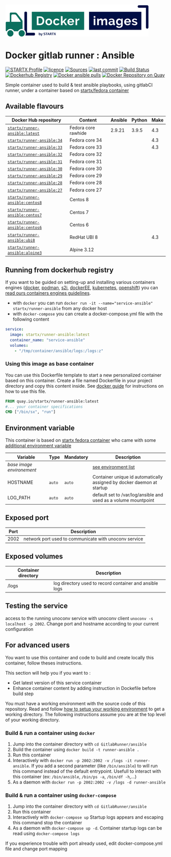 [![startxfr/docker-images](https://raw.githubusercontent.com/startxfr/docker-images/master/travis/logo-small.svg?sanitize=true)](https://github.com/startxfr/docker-images)

# Docker gitlab runner : Ansible

[![STARTX Profile](https://img.shields.io/badge/provider-startx-green.svg)](https://github.com/startxfr) [![licence](https://img.shields.io/github/license/startxfr/docker-images.svg)](https://github.com/startxfr/docker-images) [![Sources](https://img.shields.io/badge/startxfr-docker--images-blue.svg)](https://github.com/startxfr/docker-images/tree/master/GitlabRunner/ansible/) [![last commit](https://img.shields.io/github/last-commit/startxfr/docker-images.svg)](https://github.com/startxfr/docker-images) [![Build Status](https://travis-ci.org/startxfr/docker-images.svg?branch=master)](https://travis-ci.org/startxfr/docker-images) [![Dockerhub Registry](https://img.shields.io/docker/build/startx/runner-ansible.svg)](https://hub.docker.com/r/startx/runner-ansible) [![Docker ansible pulls](https://img.shields.io/docker/pulls/startx/runner-ansible)](https://hub.docker.com/r/startx/runner-ansible) [![Docker Repository on Quay](https://quay.io/repository/startx/ansible/status "Docker Repository on Quay")](https://quay.io/repository/startx/ansible)

Simple container used to build & test ansible playbooks, using gitlabCI runner, under a container
based on [startx/fedora container](https://hub.docker.com/r/startx/fedora)

## Available flavours

| Docker Hub repository                                                             | Content             | Ansible | Python | Make |
| --------------------------------------------------------------------------------- | ------------------- | ------- | ------ | ---- |
| [`startx/runner-ansible:latest`](https://hub.docker.com/r/startx/runner-ansible)  | Fedora core rawhide | 2.9.21  | 3.9.5  | 4.3  |
| [`startx/runner-ansible:34`](https://hub.docker.com/r/startx/runner-ansible)      | Fedora core 34      |         |        | 4.3  |
| [`startx/runner-ansible:33`](https://hub.docker.com/r/startx/runner-ansible)      | Fedora core 33      |         |        | 4.3  |
| [`startx/runner-ansible:32`](https://hub.docker.com/r/startx/runner-ansible)      | Fedora core 32      |         |        |      |
| [`startx/runner-ansible:31`](https://hub.docker.com/r/startx/runner-ansible)      | Fedora core 31      |         |        |      |
| [`startx/runner-ansible:30`](https://hub.docker.com/r/startx/runner-ansible)      | Fedora core 30      |         |        |      |
| [`startx/runner-ansible:29`](https://hub.docker.com/r/startx/runner-ansible)      | Fedora core 29      |         |        |      |
| [`startx/runner-ansible:28`](https://hub.docker.com/r/startx/runner-ansible)      | Fedora core 28      |         |        |      |
| [`startx/runner-ansible:27`](https://hub.docker.com/r/startx/runner-ansible)      | Fedora core 27      |         |        |      |
| [`startx/runner-ansible:centos8`](https://hub.docker.com/r/startx/runner-ansible) | Centos 8            |         |        |      |
| [`startx/runner-ansible:centos7`](https://hub.docker.com/r/startx/runner-ansible) | Centos 7            |         |        |      |
| [`startx/runner-ansible:centos6`](https://hub.docker.com/r/startx/runner-ansible) | Centos 6            |         |        |      |
| [`startx/runner-ansible:ubi8`](https://hub.docker.com/r/startx/runner-ansible)    | RedHat UBI 8        |         |        | 4.3  |
| [`startx/runner-ansible:alpine3`](https://hub.docker.com/r/startx/runner-ansible) | Alpine 3.12         |         |        |      |

## Running from dockerhub registry

If you want to be guided on setting-up and installing various containers engines
([docker](https://github.com/startxfr/containers-engines/blob/master/Docker.md),
[podman](https://github.com/startxfr/containers-engines/blob/master/Podman.md),
[s2i](https://github.com/startxfr/containers-engines/blob/master/S2I.md),
[dockerEE](https://github.com/startxfr/containers-engines/blob/master/DockerEE.md),
[kubernetes](https://github.com/startxfr/containers-engines/blob/master/Kubernetes.md),
[openshift](https://github.com/startxfr/containers-engines/blob/master/Openshift.md))
you can [read ours containers engines guidelines](https://github.com/startxfr/containers-engines).

- with `docker` you can run `docker run -it --name="service-ansible" startx/runner-ansible` from any docker host
- with `docker-compose` you can create a docker-compose.yml file with the following content

```YAML
service:
  image: startx/runner-ansible:latest
  container_name: "service-ansible"
  volumes:
    - "/tmp/container/ansible/logs:/logs:z"
```

### Using this image as base container

You can use this Dockerfile template to start a new personalized container based on this container. Create a file named Dockerfile in your project directory and copy this content inside. See [docker guide](http://docs.docker.com/engine/reference/builder/) for instructions on how to use this file.

```Dockerfile
FROM quay.io/startx/runner-ansible:latest
#... your container specifications
CMD ["/bin/sx", "run"]
```

## Environment variable

This container is based on [startx fedora container](https://hub.docker.com/r/startx/fedora) who came with
some [additional environment variable](https://github.com/startxfr/docker-images/tree/master/OS#environment-variable)

| Variable                       | Type   | Mandatory | Description                                                                                           |
| ------------------------------ | ------ | --------- | ----------------------------------------------------------------------------------------------------- |
| <i>base image environement</i> |        |           | [see environment list](https://github.com/startxfr/docker-images/tree/master/OS#environment-variable) |
| HOSTNAME                       | `auto` | `auto`    | Container unique id automatically assigned by docker daemon at startup                                |
| LOG_PATH                       | `auto` | `auto`    | default set to /var/log/ansible and used as a volume mountpoint                                       |

## Exposed port

| Port | Description                                           |
| ---- | ----------------------------------------------------- |
| 2002 | network port used to communicate with unoconv service |

## Exposed volumes

| Container directory | Description                                             |
| ------------------- | ------------------------------------------------------- |
| /logs               | log directory used to record container and ansible logs |

## Testing the service

access to the running unoconv service with unoconv client `unoconv -s localhost -p 2002`. Change port and hostname according to your current configuration

## For advanced users

You want to use this container and code to build and create locally this container, follow theses instructions.

This section will help you if you want to :

- Get latest version of this service container
- Enhance container content by adding instruction in Dockefile before build step

You must have a working environment with the source code of this repository. Read and follow [how to setup your working environment](https://github.com/startxfr/docker-images#setup-your-working-environment-mandatory) to get a working directory. The following instructions assume you are at the top level of your working directory.

### Build & run a container using `docker`

1. Jump into the container directory with `cd GitlabRunner/ansible`
2. Build the container using `docker build -t runner-ansible .`
3. Run this container
4. Interactively with `docker run -p 2002:2002 -v /logs -it runner-ansible`. If you add a second parameter (like `/bin/ansible`) to will run this command instead of the default entrypoint. Usefull to interact with this container (ex: `/bin/ansible`, `/bin/ps -a`, `/bin/df -h`,...)
5. As a daemon with `docker run -p 2002:2002 -v /logs -d runner-ansible`

### Build & run a container using `docker-compose`

1. Jump into the container directory with `cd GitlabRunner/ansible`
2. Run this container
3. Interactively with `docker-compose up` Startup logs appears and escaping this command stop the container
4. As a daemon with `docker-compose up -d`. Container startup logs can be read using `docker-compose logs`

If you experience trouble with port already used, edit docker-compose.yml file and change port mapping
